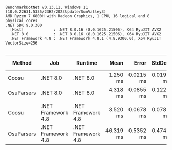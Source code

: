 ```

BenchmarkDotNet v0.13.11, Windows 11 (10.0.22631.5335/23H2/2023Update/SunValley3)
AMD Ryzen 7 6800H with Radeon Graphics, 1 CPU, 16 logical and 8 physical cores
.NET SDK 9.0.300
  [Host]             : .NET 8.0.16 (8.0.1625.21506), X64 RyuJIT AVX2
  .NET 8.0           : .NET 8.0.16 (8.0.1625.21506), X64 RyuJIT AVX2
  .NET Framework 4.8 : .NET Framework 4.8.1 (4.8.9300.0), X64 RyuJIT VectorSize=256


```
| Method     | Job                | Runtime            | Mean      | Error     | StdDev    | Ratio | RatioSD | Gen0      | Gen1     | Gen2    | Allocated  | Alloc Ratio |
|----------- |------------------- |------------------- |----------:|----------:|----------:|------:|--------:|----------:|---------:|--------:|-----------:|------------:|
| Coosu      | .NET 8.0           | .NET 8.0           |  1.250 ms | 0.0215 ms | 0.0191 ms |  1.00 |    0.00 |   62.5000 |  39.0625 |       - |  555.55 KB |        1.00 |
| OsuParsers | .NET 8.0           | .NET 8.0           |  4.318 ms | 0.0855 ms | 0.1227 ms |  3.52 |    0.12 |  515.6250 | 375.0000 |       - | 4255.12 KB |        7.66 |
|            |                    |                    |           |           |           |       |         |           |          |         |            |             |
| Coosu      | .NET Framework 4.8 | .NET Framework 4.8 |  3.520 ms | 0.0678 ms | 0.0781 ms |  1.00 |    0.00 |   97.6563 |  46.8750 |       - |  614.53 KB |        1.00 |
| OsuParsers | .NET Framework 4.8 | .NET Framework 4.8 | 46.319 ms | 0.5352 ms | 0.4744 ms | 13.24 |    0.27 | 1545.4545 | 545.4545 | 90.9091 |  9612.8 KB |       15.64 |
